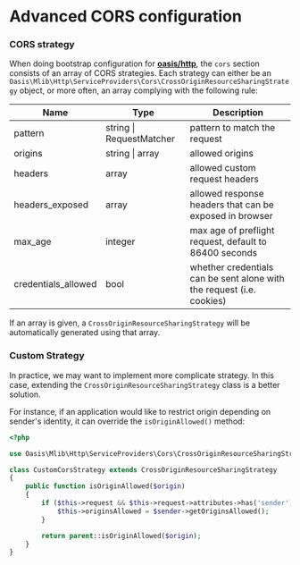 # Advanced CORS configuration

### CORS strategy

When doing bootstrap configuration for **[oasis/http]**, the `cors` section consists of an array of CORS strategies. Each strategy can either be an `Oasis\Mlib\Http\ServiceProviders\Cors\CrossOriginResourceSharingStrategy` object, or more often, an array complying with the following rule:

Name        | Type                          | Description
---         | ---                           | ---
pattern     | string &#124; RequestMatcher  | pattern to match the request
origins     | string &#124; array           | allowed origins
headers     | array                         | allowed custom request headers
headers_exposed | array                     | allowed response headers that can be exposed in browser
max_age     | integer                       | max age of preflight request, default to 86400 seconds
credentials_allowed | bool                  | whether credentials can be sent alone with the request (i.e. cookies)

If an array is given, a `CrossOriginResourceSharingStrategy` will be automatically generated using that array.

### Custom Strategy

In practice, we may want to implement more complicate strategy. In this case, extending the `CrossOriginResourceSharingStrategy` class is a better solution.

For instance, if an application would like to restrict origin depending on sender's identity, it can override the `isOriginAllowed()` method:

```php
<?php

use Oasis\Mlib\Http\ServiceProviders\Cors\CrossOriginResourceSharingStrategy;

class CustomCorsStrategy extends CrossOriginResourceSharingStrategy
{
    public function isOriginAllowed($origin)
    {
        if ($this->request && $this->request->attributes->has('sender')) {
            $this->originsAllowed = $sender->getOriginsAllowed();
        }

        return parent::isOriginAllowed($origin);
    }
}

```

[oasis/http]: ../README.md

